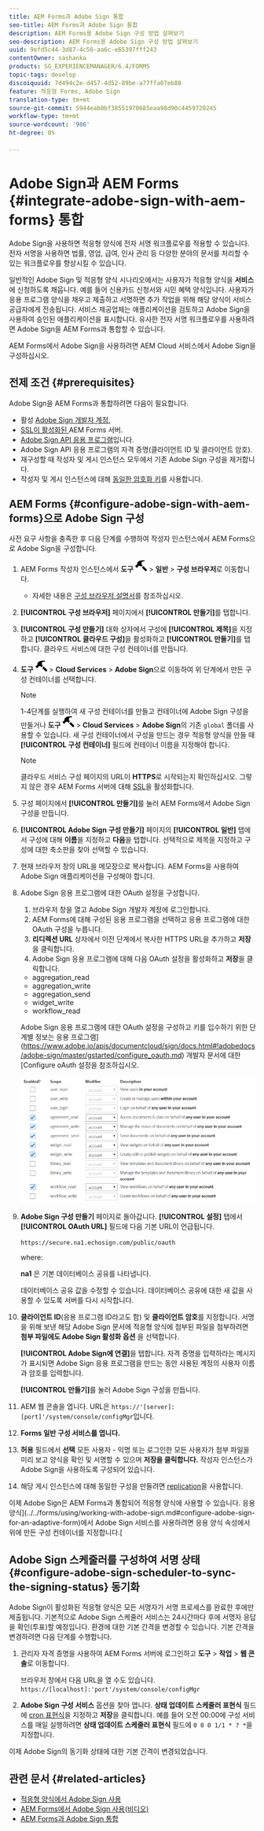 ```yaml
---
title: AEM Forms과 Adobe Sign 통합
seo-title: AEM Forms과 Adobe Sign 통합
description: AEM Forms용 Adobe Sign 구성 방법 살펴보기
seo-description: AEM Forms용 Adobe Sign 구성 방법 살펴보기
uuid: 9efd5c44-3d87-4c56-aa6c-e65397fff243
contentOwner: sashanka
products: SG_EXPERIENCEMANAGER/6.4/FORMS
topic-tags: develop
discoiquuid: 7d494c2e-d457-4d52-89be-a77ffa07eb88
feature: 적응형 Forms, Adobe Sign
translation-type: tm+mt
source-git-commit: 5944eab0bf38551970685eaa98d90c4459720245
workflow-type: tm+mt
source-wordcount: '986'
ht-degree: 0%

---
```



# Adobe Sign과 AEM Forms {#integrate-adobe-sign-with-aem-forms} 통합

Adobe Sign을 사용하면 적응형 양식에 전자 서명 워크플로우를 적용할 수 있습니다. 전자 서명을 사용하면 법률, 영업, 급여, 인사 관리 등 다양한 분야의 문서를 처리할 수 있는 워크플로우를 향상시킬 수 있습니다.

일반적인 Adobe Sign 및 적응형 양식 시나리오에서는 사용자가 적응형 양식을 **서비스**&#x200B;에 신청하도록 채웁니다. 예를 들어 신용카드 신청서와 시민 혜택 양식입니다. 사용자가 응용 프로그램 양식을 채우고 제출하고 서명하면 추가 작업을 위해 해당 양식이 서비스 공급자에게 전송됩니다. 서비스 제공업체는 애플리케이션을 검토하고 Adobe Sign을 사용하여 승인된 애플리케이션을 표시합니다. 유사한 전자 서명 워크플로우를 사용하려면 Adobe Sign을 AEM Forms과 통합할 수 있습니다.

AEM Forms에서 Adobe Sign을 사용하려면 AEM Cloud 서비스에서 Adobe Sign을 구성하십시오.

## 전제 조건 {#prerequisites}

Adobe Sign을 AEM Forms과 통합하려면 다음이 필요합니다.

* 활성 [Adobe Sign 개발자 계정.](https://acrobat.adobe.com/us/en/why-adobe/developer-form.html)
* [SSL이 활성화된 ](/help/sites-administering/ssl-by-default.md) AEM Forms 서버.
* [Adobe Sign API 응용 프로그램](https://www.adobe.io/apis/documentcloud/sign/docs.html#!adobedocs/adobe-sign/master/gstarted/create_app.md)입니다.
* Adobe Sign API 응용 프로그램의 자격 증명(클라이언트 ID 및 클라이언트 암호).
* 재구성할 때 작성자 및 게시 인스턴스 모두에서 기존 Adobe Sign 구성을 제거합니다.
* 작성자 및 게시 인스턴스에 대해 [동일한 암호화 키](/help/sites-administering/security-checklist.md#make-sure-you-properly-replicate-encryption-keys-when-needed)를 사용합니다.

## AEM Forms {#configure-adobe-sign-with-aem-forms}으로 Adobe Sign 구성

사전 요구 사항을 충족한 후 다음 단계를 수행하여 작성자 인스턴스에서 AEM Forms으로 Adobe Sign을 구성합니다.

1. AEM Forms 작성자 인스턴스에서 **도구** ![망치](assets/hammer.png) > **일반** > **구성 브라우저**&#x200B;로 이동합니다.
   * 자세한 내용은 [구성 브라우저 설명서](/help/sites-administering/configurations.md)를 참조하십시오.
1. **[!UICONTROL 구성 브라우저]** 페이지에서 **[!UICONTROL 만들기]**&#x200B;를 탭합니다.
1. **[!UICONTROL 구성 만들기]** 대화 상자에서 구성에 **[!UICONTROL 제목]**&#x200B;을 지정하고 **[!UICONTROL 클라우드 구성]**&#x200B;을 활성화하고 **[!UICONTROL 만들기]**&#x200B;를 탭합니다. 클라우드 서비스에 대한 구성 컨테이너를 만듭니다.
1. **도구** ![망치](assets/hammer.png) > **Cloud Services** > **Adobe Sign**&#x200B;으로 이동하여 위 단계에서 만든 구성 컨테이너를 선택합니다.

   >[!NOTE]
   >
   >1-4단계를 실행하여 새 구성 컨테이너를 만들고 컨테이너에 Adobe Sign 구성을 만들거나 **도구** ![망치](assets/hammer.png) > **Cloud Services** > **Adobe Sign**&#x200B;의 기존 `global` 폴더를 사용할 수 있습니다. 새 구성 컨테이너에서 구성을 만드는 경우 적응형 양식을 만들 때 **[!UICONTROL 구성 컨테이너]** 필드에 컨테이너 이름을 지정해야 합니다.

   >[!NOTE]
   클라우드 서비스 구성 페이지의 URL이 **HTTPS**&#x200B;로 시작되는지 확인하십시오. 그렇지 않은 경우 AEM Forms 서버에 대해 [SSL](/help/sites-administering/ssl-by-default.md)을 활성화합니다.

1. 구성 페이지에서 **[!UICONTROL 만들기]**&#x200B;를 눌러 AEM Forms에서 Adobe Sign 구성을 만듭니다.
1. **[!UICONTROL Adobe Sign 구성 만들기]** 페이지의 **[!UICONTROL 일반]** 탭에서 구성에 대해 **이름**&#x200B;을 지정하고 **다음**&#x200B;을 탭합니다. 선택적으로 제목을 지정하고 구성에 대한 축소판을 찾아 선택할 수 있습니다.

1. 현재 브라우저 창의 URL을 메모장으로 복사합니다. AEM Forms을 사용하여 Adobe Sign 애플리케이션을 구성해야 합니다.

1. Adobe Sign 응용 프로그램에 대한 OAuth 설정을 구성합니다.

   1. 브라우저 창을 열고 Adobe Sign 개발자 계정에 로그인합니다.
   1. AEM Forms에 대해 구성된 응용 프로그램을 선택하고 응용 프로그램에 대한 OAuth 구성을 누릅니다.
   1. **리디렉션 URL** 상자에서 이전 단계에서 복사한 HTTPS URL을 추가하고 **저장**&#x200B;을 클릭합니다.
   1. Adobe Sign 응용 프로그램에 대해 다음 OAuth 설정을 활성화하고 **저장**&#x200B;을 클릭합니다.
   * aggregation_read
   * aggregation_write
   * aggregation_send
   * widget_write
   * workflow_read

   Adobe Sign 응용 프로그램에 대한 OAuth 설정을 구성하고 키를 입수하기 위한 단계별 정보는 응용 프로그램](https://www.adobe.io/apis/documentcloud/sign/docs.html#!adobedocs/adobe-sign/master/gstarted/configure_oauth.md) 개발자 문서에 대한 [Configure oAuth 설정을 참조하십시오.

   ![OAuth 구성](assets/oauthconfig_new.png)

1. **Adobe Sign 구성 만들기** 페이지로 돌아갑니다. **[!UICONTROL 설정]** 탭에서 **[!UICONTROL OAuth URL]** 필드에 다음 기본 URL이 언급됩니다.

   `https://secure.na1.echosign.com/public/oauth`

   where:

   **na1** 은 기본 데이터베이스 공유를 나타냅니다.

   데이터베이스 공유 값을 수정할 수 있습니다. 데이터베이스 공유에 대한 새 값을 사용할 수 있도록 서버를 다시 시작합니다.

1. **클라이언트 ID**(응용 프로그램 ID라고도 함) 및 **클라이언트 암호**&#x200B;를 지정합니다. 서명을 위해 보낸 해당 Adobe Sign 문서에 적응형 양식에 첨부된 파일을 첨부하려면 **첨부 파일에도 Adobe Sign 활성화 옵션** 을 선택합니다.

   **[!UICONTROL Adobe Sign에 연결]**&#x200B;을 탭합니다. 자격 증명을 입력하라는 메시지가 표시되면 Adobe Sign 응용 프로그램을 만드는 동안 사용된 계정의 사용자 이름과 암호를 입력합니다.

   **[!UICONTROL 만들기]**&#x200B;를 눌러 Adobe Sign 구성을 만듭니다.

1. AEM 웹 콘솔을 엽니다. URL은 `https://'[server]:[port]'/system/console/configMgr`입니다.
1. **Forms 일반 구성 서비스를 엽니다.**
1. **허용** 필드에서 **선택** 모든 사용자 - 익명 또는 로그인한 모든 사용자가 첨부 파일을 미리 보고 양식을 확인 및 서명할 수 있으며 **저장을 클릭합니다.** 작성자 인스턴스가 Adobe Sign을 사용하도록 구성되어 있습니다.
1. 해당 게시 인스턴스에 대해 동일한 구성을 만들려면 [replication](/help/sites-deploying/replication.md)을 사용합니다.

이제 Adobe Sign은 AEM Forms과 통합되어 적응형 양식에 사용할 수 있습니다. 응용 양식](../../forms/using/working-with-adobe-sign.md#configure-adobe-sign-for-an-adaptive-form)에서 Adobe Sign 서비스를 사용하려면 응용 양식 속성에서 위에 만든 구성 컨테이너를 지정합니다.[

## Adobe Sign 스케줄러를 구성하여 서명 상태 {#configure-adobe-sign-scheduler-to-sync-the-signing-status} 동기화

Adobe Sign이 활성화된 적응형 양식은 모든 서명자가 서명 프로세스를 완료한 후에만 제출됩니다. 기본적으로 Adobe Sign 스케줄러 서비스는 24시간마다 후에 서명자 응답을 확인(투표)할 예정입니다. 환경에 대한 기본 간격을 변경할 수 있습니다. 기본 간격을 변경하려면 다음 단계를 수행합니다.

1. 관리자 자격 증명을 사용하여 AEM Forms 서버에 로그인하고 **도구** > **작업** > **웹 콘솔**&#x200B;로 이동합니다.

   브라우저 창에서 다음 URL을 열 수도 있습니다.
   `https://[localhost]:'port'/system/console/configMgr`

1. **Adobe Sign 구성 서비스** 옵션을 찾아 엽니다. **상태 업데이트 스케줄러 표현식** 필드에 [cron 표현식](https://en.wikipedia.org/wiki/Cron#CRON_expression)을 지정하고 **저장**&#x200B;을 클릭합니다. 예를 들어 오전 00:00에 구성 서비스를 매일 실행하려면 **상태 업데이트 스케줄러 표현식** 필드에 `0 0 0 1/1 * ? *`을 지정합니다.

이제 Adobe Sign의 동기화 상태에 대한 기본 간격이 변경되었습니다.

## 관련 문서 {#related-articles}

* [적응형 양식에서 Adobe Sign 사용](../../forms/using/working-with-adobe-sign.md)
* [AEM Forms에서 Adobe Sign 사용(비디오)](https://helpx.adobe.com/experience-manager/kt/forms/using/adobe-sign-integration-feature-video.html)
* [AEM Forms과 Adobe Sign 통합](../../forms/using/adobe-sign-integration-adaptive-forms.md)
